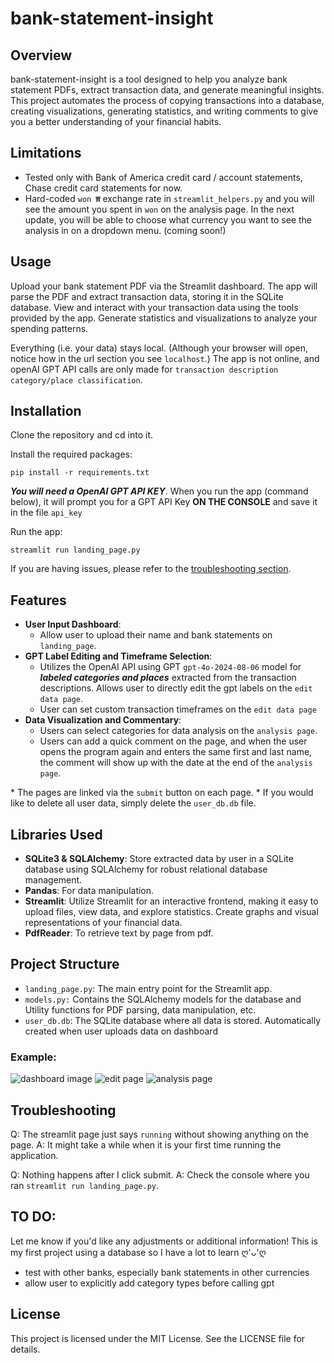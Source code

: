 # bank-statement-insight
## Overview
bank-statement-insight is a tool designed to help you analyze bank statement PDFs, extract transaction data, and generate meaningful insights. This project automates the process of copying transactions into a database, creating visualizations, generating statistics, and writing comments to give you a better understanding of your financial habits.

## Limitations
- Tested only with Bank of America credit card / account statements, Chase credit card statements for now.
- Hard-coded `won ₩` exchange rate in `streamlit_helpers.py` and you will see the amount you spent in `won` on the analysis page. In the next update, you will be able to choose what currency you want to see the analysis in on a dropdown menu. (coming soon!)

## Usage
Upload your bank statement PDF via the Streamlit dashboard.
The app will parse the PDF and extract transaction data, storing it in the SQLite database.
View and interact with your transaction data using the tools provided by the app. Generate statistics and visualizations to analyze your spending patterns.

Everything (i.e. your data) stays local. (Although your browser will open, notice how in the url section you see `localhost`.) The app is not online, and openAI GPT API calls are only made for `transaction description category/place classification`.

## Installation
Clone the repository and cd into it.

Install the required packages:
```
pip install -r requirements.txt
```

***You will need a OpenAI GPT API KEY***. When you run the app (command below), it will prompt you for a GPT API Key **ON THE CONSOLE** and save it in the file `api_key`

Run the app:
```
streamlit run landing_page.py
```

If you are having issues, please refer to the [troubleshooting section](#troubleshooting).


## Features
- **User Input Dashboard**:
    - Allow user to upload their name and bank statements on `landing_page`. 
- **GPT Label Editing and Timeframe Selection**:
    -  Utilizes the OpenAI API using GPT `gpt-4o-2024-08-06` model for ***labeled categories and places*** extracted from the transaction descriptions. Allows user to directly edit the gpt labels on the `edit data page`.
    - User can set custom transaction timeframes on the `edit data page`
- **Data Visualization and Commentary**: 
    - Users can select categories for data analysis on the `analysis page`. 
    - Users can add a quick comment on the page, and when the user opens the program again and enters the same first and last name, the comment will show up with the date at the end of the `analysis page`. 

\* The pages are linked via the `submit` button on each page.
\* If you would like to delete all user data, simply delete the `user_db.db` file.

## Libraries Used
- **SQLite3 & SQLAlchemy**: Store extracted data by user in a SQLite database using SQLAlchemy for robust relational database management.
- **Pandas**: For data manipulation.
- **Streamlit**: Utilize Streamlit for an interactive frontend, making it easy to upload files, view data, and explore statistics. Create graphs and visual representations of your financial data.
- **PdfReader**: To retrieve text by page from pdf.


## Project Structure
- `landing_page.py`: The main entry point for the Streamlit app.
- `models.py:` Contains the SQLAlchemy models for the database and Utility functions for PDF parsing, data manipulation, etc.
- `user_db.db`: The SQLite database where all data is stored. Automatically created when user uploads data on dashboard
  
### Example:
![dashboard image](readme_assets/landing_page.png)
![edit page](readme_assets/edit_data.png)
![analysis page](readme_assets/analysis_page.png)

## Troubleshooting
Q: The streamlit page just says `running` without showing anything on the page.
A: It might take a while when it is your first time running the application.

Q: Nothing happens after I click submit.
A: Check the console where you ran `streamlit run landing_page.py`. 



## TO DO:
Let me know if you'd like any adjustments or additional information! This is my first project using a database so I have a lot to learn ღ'ᴗ'ღ

- test with other banks, especially bank statements in other currencies
- allow user to explicitly add category types before calling gpt

## License
This project is licensed under the MIT License. See the LICENSE file for details.
